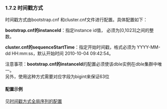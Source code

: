### 1.7.2 时间戳方式  
时间戳方式由bootstrap.cnf 和cluster.cnf文件进行配置。具体配置如下：

**bootstrap.cnf的instanceId**：指定instance id值， 必须为[0,1023]之间的整数。

**cluster.cnf的sequenceStartTime**：指定开始时间戳，格式必须为 YYYY-MM-dd HH:mm:ss，默认开始时间 2010-10-04 09:42:54。

注意事项：**bootstrap.cnf的instanceId**的配置必须使该dble实例在dble集群中唯一。  
另外，使用这种方式需要对应字段为bigint来保证63位

#### 配置示例
见[时间戳方式全局序列的配置](../../8.Configuration_samples/8.1_timestamp_sequence_table.md)

